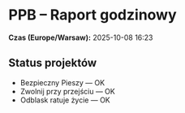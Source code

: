 # PPB – Raport godzinowy
**Czas (Europe/Warsaw):** 2025-10-08 16:23

## Status projektów
- Bezpieczny Pieszy — OK
- Zwolnij przy przejściu — OK
- Odblask ratuje życie — OK

